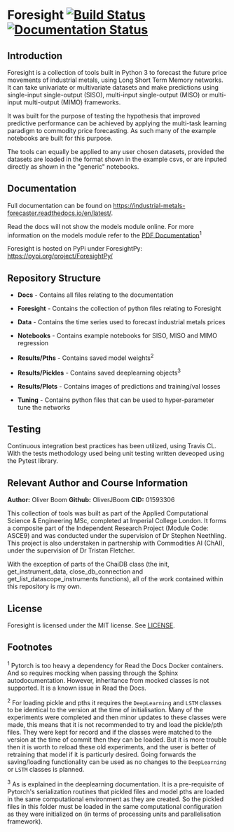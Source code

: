 # Foresight [![Build Status](https://travis-ci.com/msc-acse/acse-9-independent-research-project-OliverJBoom.svg?branch=master)](https://travis-ci.com/msc-acse/acse-9-independent-research-project-OliverJBoom) [![Documentation Status](https://readthedocs.org/projects/industrial-metals-forecaster/badge/?version=latest)](https://industrial-metals-forecaster.readthedocs.io/en/latest/?badge=latest)

## Introduction

Foresight is a collection of tools built in Python 3 to forecast the future price movements of industrial metals, using Long Short Term Memory networks. It can take univariate or multivariate datasets and make predictions using single-input single-output (SISO), multi-input single-output (MISO) or multi-input multi-output (MIMO) frameworks.

It was built for the purpose of testing the hypothesis that improved predictive performance can be achieved by applying the multi-task learning paradigm to commodity price forecasting. As such many of the example notebooks are built for this purpose.

The tools can equally be applied to any user chosen datasets, provided the datasets are loaded in the format shown in the example csvs, or are inputed directly as shown in the "generic" notebooks.

## Documentation

Full documentation can be found on https://industrial-metals-forecaster.readthedocs.io/en/latest/.

Read the docs will not show the models module online. For more information on the models module refer to the [PDF Documentation](https://github.com/msc-acse/acse-9-independent-research-project-OliverJBoom/blob/master/Docs/_build/latex/IndustrialMetalsForecaster.pdf)<sup>1</sup>

Foresight is hosted on PyPi under ForesightPy: https://pypi.org/project/ForesightPy/

## Repository Structure

* __Docs__                           -  Contains all files relating to the documentation

* __Foresight__                      -  Contains the collection of python files relating to Foresight

* __Data__                           -  Contains the time series used to forecast industrial metals prices

* __Notebooks__                      -  Contains example notebooks for SISO, MISO and MIMO regression

* __Results/Pths__                   -  Contains saved model weights<sup>2</sup>

* __Results/Pickles__                -  Contains saved deeplearning objects<sup>3</sup>

* __Results/Plots__                  -  Contains images of predictions and training/val losses 

* __Tuning__                         -  Contains python files that can be used to hyper-parameter tune the networks 

## Testing

Continuous integration best practices has been utilized, using Travis CL. With the tests methodology used being unit testing written deveoped using the Pytest library.

## Relevant Author and Course Information 

__Author:__ Oliver Boom
__Github:__ OliverJBoom
__CID:__ 01593306

This collection of tools was built as part of the Applied Computational Science & Engineering MSc, completed at Imperial College London. It forms a composite part of the Independent Research Project (Module Code: ASCE9) and was conducted under the supervision of Dr Stephen Neethling. This project is also understaken in partnership with Commodities AI (ChAI), under the supervision of Dr Tristan Fletcher. 

With the exception of parts of the ChaiDB class (the init, get_instrument_data, close_db_connection and get_list_datascope_instruments functions), all of the work contained within this repository is my own.


## License

Foresight is licensed under the MIT license. See [LICENSE](https://github.com/msc-acse/acse-9-independent-research-project-OliverJBoom/blob/master/LICENSE).



## Footnotes
<sup>1</sup> Pytorch is too heavy a dependency for Read the Docs Docker containers. And so requires mocking when passing through the Sphinx autodocumentation. However, inheritance from mocked classes is not supported. It is a known issue in Read the Docs. 

<sup>2</sup> For loading pickle and pths it requires the `DeepLearning` and `LSTM` classes to be identical to the version at the time of initialisation. Many of the experiments were completed and then minor updates to these classes were made, this means that it is not recommended to try and load the pickle/pth files. They were kept for record and if the classes were matched to the version at the time of commit then they can be loaded. But it is more trouble then it is worth to reload these old experiments, and the user is better of retraining that model if it is particurly desired. Going forwards the saving/loading functionality can be used as no changes to the `DeepLearning` or `LSTM` classes is planned.

<sup>3</sup> As is explained in the deeplearning documentation. It is a pre-requisite of Pytorch's serialization routines that pickled files and model pths are loaded in the same computational environment as they are created. So the pickled files in this folder must be loaded in the same computational configuration as they were initialized on (in terms of processing units and parallelisation framework).
